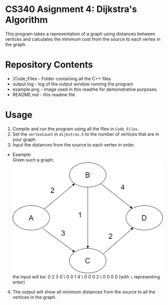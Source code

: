 # CS340 Asignment 4: Dijkstra's Algorithm

This program takes a representation of a graph using distances between vertices and calculates the minimum cost from the source to each vertex in the graph.

# Repository Contents
- /Code_Files - Folder containing all the C++ files
- output.log - log of the output window running the program
- example.png - image used in this readme for demonstrative purposes.
- README.md - this readme file

# Usage
1. Compile and run the program using all the files in `Code_Files`.
2. Set the `vertexCount` in `dijkstras.h` to the number of vertices that are in your graph.
3. Input the distances from the source to each vertex in order.
  - Example: \
  Given such a graph: \
  ![alt text](https://github.com/ericpark617/CS340_A4_Dijkstras/blob/master/example.png?raw=true) \
  the input will be: 0 2 3 0 \ 0 0 1 4 \ 0 0 0 2 \ 0 0 0 0 (with `\` representing enter)
4. The output will show all minimum distances from the source to all the vertices in the graph.

